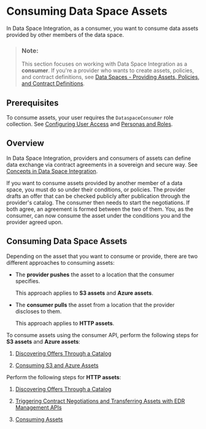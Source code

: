 <!-- loio5c0cdb8bc67c42628e5cba01b422ff6b -->

# Consuming Data Space Assets

In Data Space Integration, as a consumer, you want to consume data assets provided by other members of the data space.



> ### Note:  
> This section focuses on working with Data Space Integration as a **consumer**. If you're a provider who wants to create assets, policies, and contract definitions, see [Data Spaces - Providing Assets, Policies, and Contract Definitions](50-Development/data-spaces-providing-assets-policies-and-contract-definitions-079b342.md).



<a name="loio5c0cdb8bc67c42628e5cba01b422ff6b__section_brz_k51_mzb"/>

## Prerequisites

To consume assets, your user requires the `DataspaceConsumer` role collection. See [Configuring User Access](configuring-user-access-6ae0ff7.md) and [Personas and Roles](60-Security/identity-and-access-management-for-data-space-integration-211c66a.md#loio211c66a2f65e4bf0ad0e93e68cfff984__section_cxz_vsk_pcc).



<a name="loio5c0cdb8bc67c42628e5cba01b422ff6b__section_ang_l3d_2zb"/>

## Overview

In Data Space Integration, providers and consumers of assets can define data exchange via contract agreements in a sovereign and secure way. See [Concepts in Data Space Integration](concepts-in-data-space-integration-fcf96b2.md).

If you want to consume assets provided by another member of a data space, you must do so under their conditions, or policies. The provider drafts an offer that can be checked publicly after publication through the provider's catalog. The consumer then needs to start the negotiations. If both agree, an agreement is formed between the two of them. You, as the consumer, can now consume the asset under the conditions you and the provider agreed upon.



<a name="loio5c0cdb8bc67c42628e5cba01b422ff6b__section_wtw_k3d_2zb"/>

## Consuming Data Space Assets

Depending on the asset that you want to consume or provide, there are two different approaches to consuming assets:

-   The **provider pushes** the asset to a location that the consumer specifies.

    This approach applies to **S3 assets** and **Azure assets**.

-   The **consumer pulls** the asset from a location that the provider discloses to them.

    This approach applies to **HTTP assets**.


To consume assets using the consumer API, perform the following steps for **S3 assets** and **Azure assets**:

1.  [Discovering Offers Through a Catalog](discovering-offers-through-a-catalog-90f3619.md)

2.  [Consuming S3 and Azure Assets](consuming-s3-and-azure-assets-4afdf5c.md)


Perform the following steps for **HTTP assets**:

1.  [Discovering Offers Through a Catalog](discovering-offers-through-a-catalog-90f3619.md)

2.  [Triggering Contract Negotiations and Transferring Assets with EDR Management APIs](triggering-contract-negotiations-and-transferring-assets-with-edr-management-apis-eace95e.md)

3.  [Consuming Assets](consuming-assets-f6b27ac.md)


